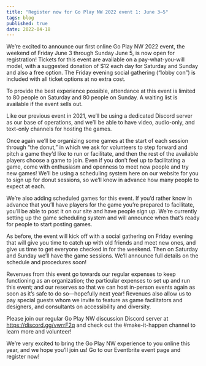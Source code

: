 ```yaml
---
title: "Register now for Go Play NW 2022 event 1: June 3–5"
tags: blog
published: true
date: 2022-04-18
---
```


We’re excited to announce our first online Go Play NW 2022 event, the weekend of Friday June 3 through Sunday June 5, is now open for registration! Tickets for this event are available on a pay-what-you-will model, with a suggested donation of $12 each day for Saturday and Sunday and also a free option. The Friday evening social gathering (“lobby con”) is included with all ticket options at no extra cost.

To provide the best experience possible, attendance at this event is limited to 80 people on Saturday and 80 people on Sunday. A waiting list is available if the event sells out.

Like our previous event in 2021, we’ll be using a dedicated Discord server as our base of operations, and we’ll be able to have video, audio-only, and text-only channels for hosting the games.

Once again we’ll be organizing some games at the start of each session through “the donut,” in which we ask for volunteers to step forward and pitch a game they’d like to run or facilitate, and then the rest of the available players choose a game to join. Even if you don’t feel up to facilitating a game, come with enthusiasm and openness to meet new people and try new games! We’ll be using a scheduling system here on our website for you to sign up for donut sessions, so we’ll know in advance how many people to expect at each.

We’re also adding scheduled games for this event. If you’d rather know in advance that you’ll have players for the game you’re prepared to facilitate, you’ll be able to post it on our site and have people sign up. We’re currently setting up the game scheduling system and will announce when that’s ready for people to start posting games.

As before, the event will kick off with a social gathering on Friday evening that will give you time to catch up with old friends and meet new ones, and give us time to get everyone checked in for the weekend. Then on Saturday and Sunday we’ll have the game sessions. We’ll announce full details on the schedule and procedures soon!

Revenues from this event go towards our regular expenses to keep functioning as an organization; the particular expenses to set up and run this event; and our reserves so that we can host in-person events again as soon as it’s safe to do so—hopefully next year! Revenues also allow us to pay special guests whom we invite to feature as game facilitators and designers, and consultants on accessibility and diversity.

Please join our regular Go Play NW discussion Discord server at https://discord.gg/vwrrF2q and check out the #make-it-happen channel to learn more and volunteer!

We’re very excited to bring the Go Play NW experience to you online this year, and we hope you’ll join us! Go to our Eventbrite event page and register now!